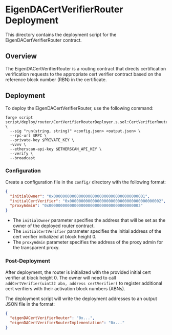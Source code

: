 # EigenDACertVerifierRouter Deployment

This directory contains the deployment script for the EigenDACertVerifierRouter contract.

## Overview

The EigenDACertVerifierRouter is a routing contract that directs certification verification requests to the appropriate cert verifier contract based on the reference block number (RBN) in the certificate.

## Deployment

To deploy the EigenDACertVerifierRouter, use the following command:

```shell
forge script script/deploy/router/CertVerifierRouterDeployer.s.sol:CertVerifierRouterDeployer \
  --sig "run(string, string)" <config.json> <output.json> \
  --rpc-url $RPC \
  --private-key $PRIVATE_KEY \
  -vvvv \
  --etherscan-api-key $ETHERSCAN_API_KEY \
  --verify \
  --broadcast
```

### Configuration

Create a configuration file in the `config/` directory with the following format:

```json
{
  "initialOwner": "0x0000000000000000000000000000000000000001",
  "initialCertVerifier": "0x0000000000000000000000000000000000000002",
  "proxyAdmin": "0x0000000000000000000000000000000000000003"
}
```

- The `initialOwner` parameter specifies the address that will be set as the owner of the deployed router contract.
- The `initialCertVerifier` parameter specifies the initial address of the cert verifier initialized at block height 0.
- The `proxyAdmin` parameter specifies the address of the proxy admin for the transparent proxy.

### Post-Deployment

After deployment, the router is initialized with the provided initial cert verifier at block height 0. The owner will need to call `addCertVerifier(uint32 abn, address certVerifier)` to register additional cert verifiers with their activation block numbers (ABNs).

The deployment script will write the deployment addresses to an output JSON file in the format:

```json
{
  "eigenDACertVerifierRouter": "0x...",
  "eigenDACertVerifierRouterImplementation": "0x..."
}
```